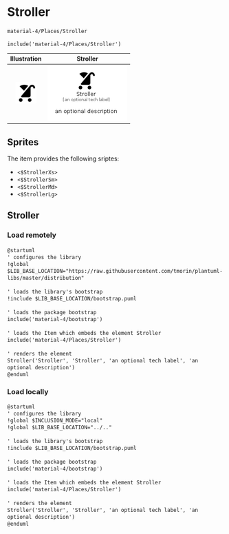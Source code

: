 # Stroller


```text
material-4/Places/Stroller
```

```text
include('material-4/Places/Stroller')
```



| Illustration | Stroller |
| :---: | :---: |
| ![illustration for Illustration](../../material-4/Places/Stroller.png) | ![illustration for Stroller](../../material-4/Places/Stroller.Local.png) |



## Sprites
The item provides the following sriptes:

- `<$StrollerXs>`
- `<$StrollerSm>`
- `<$StrollerMd>`
- `<$StrollerLg>`





## Stroller

### Load remotely
```plantuml
@startuml
' configures the library
!global $LIB_BASE_LOCATION="https://raw.githubusercontent.com/tmorin/plantuml-libs/master/distribution"

' loads the library's bootstrap
!include $LIB_BASE_LOCATION/bootstrap.puml

' loads the package bootstrap
include('material-4/bootstrap')

' loads the Item which embeds the element Stroller
include('material-4/Places/Stroller')

' renders the element
Stroller('Stroller', 'Stroller', 'an optional tech label', 'an optional description')
@enduml
```

### Load locally
```plantuml
@startuml
' configures the library
!global $INCLUSION_MODE="local"
!global $LIB_BASE_LOCATION="../.."

' loads the library's bootstrap
!include $LIB_BASE_LOCATION/bootstrap.puml

' loads the package bootstrap
include('material-4/bootstrap')

' loads the Item which embeds the element Stroller
include('material-4/Places/Stroller')

' renders the element
Stroller('Stroller', 'Stroller', 'an optional tech label', 'an optional description')
@enduml
```

